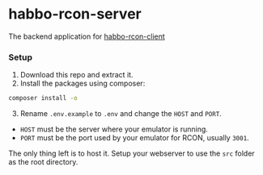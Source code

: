 # habbo-rcon-server
The backend application for [habbo-rcon-client](https://github.com/higoka/habbo-rcon-client)

### Setup
1. Download this repo and extract it.
2. Install the packages using composer: 
```bash
composer install -o
```

3. Rename `.env.example` to `.env` and change the `HOST` and `PORT`. 

- `HOST` must be the server where your emulator is running.
- `PORT` must be the port used by your emulator for RCON, usually `3001`.

The only thing left is to host it.
Setup your webserver to use the `src` folder as the root directory.
